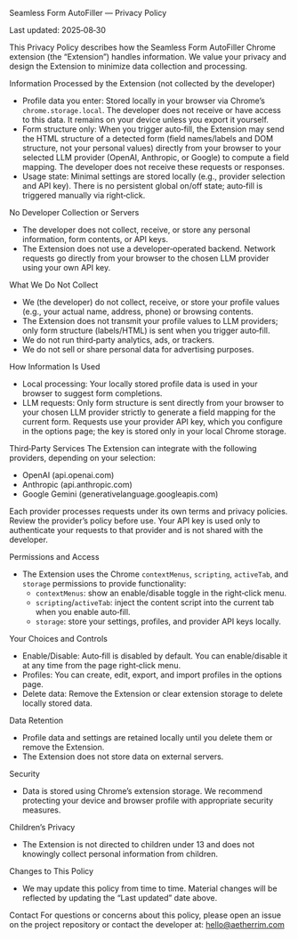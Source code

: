Seamless Form AutoFiller — Privacy Policy

Last updated: 2025‑08‑30

This Privacy Policy describes how the Seamless Form AutoFiller Chrome extension (the “Extension”) handles information. We value your privacy and design the Extension to minimize data collection and processing.

Information Processed by the Extension (not collected by the developer)
- Profile data you enter: Stored locally in your browser via Chrome’s `chrome.storage.local`. The developer does not receive or have access to this data. It remains on your device unless you export it yourself.
- Form structure only: When you trigger auto‑fill, the Extension may send the HTML structure of a detected form (field names/labels and DOM structure, not your personal values) directly from your browser to your selected LLM provider (OpenAI, Anthropic, or Google) to compute a field mapping. The developer does not receive these requests or responses.
- Usage state: Minimal settings are stored locally (e.g., provider selection and API key). There is no persistent global on/off state; auto‑fill is triggered manually via right‑click.

No Developer Collection or Servers
- The developer does not collect, receive, or store any personal information, form contents, or API keys.
- The Extension does not use a developer‑operated backend. Network requests go directly from your browser to the chosen LLM provider using your own API key.

What We Do Not Collect
- We (the developer) do not collect, receive, or store your profile values (e.g., your actual name, address, phone) or browsing contents.
- The Extension does not transmit your profile values to LLM providers; only form structure (labels/HTML) is sent when you trigger auto‑fill.
- We do not run third‑party analytics, ads, or trackers.
- We do not sell or share personal data for advertising purposes.

How Information Is Used
- Local processing: Your locally stored profile data is used in your browser to suggest form completions.
- LLM requests: Only form structure is sent directly from your browser to your chosen LLM provider strictly to generate a field mapping for the current form. Requests use your provider API key, which you configure in the options page; the key is stored only in your local Chrome storage.

Third‑Party Services
The Extension can integrate with the following providers, depending on your selection:
- OpenAI (api.openai.com)
- Anthropic (api.anthropic.com)
- Google Gemini (generativelanguage.googleapis.com)

Each provider processes requests under its own terms and privacy policies. Review the provider’s policy before use. Your API key is used only to authenticate your requests to that provider and is not shared with the developer.

Permissions and Access
- The Extension uses the Chrome `contextMenus`, `scripting`, `activeTab`, and `storage` permissions to provide functionality:
  - `contextMenus`: show an enable/disable toggle in the right‑click menu.
  - `scripting`/`activeTab`: inject the content script into the current tab when you enable auto‑fill.
  - `storage`: store your settings, profiles, and provider API keys locally.

Your Choices and Controls
- Enable/Disable: Auto‑fill is disabled by default. You can enable/disable it at any time from the page right‑click menu.
- Profiles: You can create, edit, export, and import profiles in the options page.
- Delete data: Remove the Extension or clear extension storage to delete locally stored data.

Data Retention
- Profile data and settings are retained locally until you delete them or remove the Extension.
- The Extension does not store data on external servers.

Security
- Data is stored using Chrome’s extension storage. We recommend protecting your device and browser profile with appropriate security measures.

Children’s Privacy
- The Extension is not directed to children under 13 and does not knowingly collect personal information from children.

Changes to This Policy
- We may update this policy from time to time. Material changes will be reflected by updating the “Last updated” date above.

Contact
For questions or concerns about this policy, please open an issue on the project repository or contact the developer at: hello@aetherrim.com
